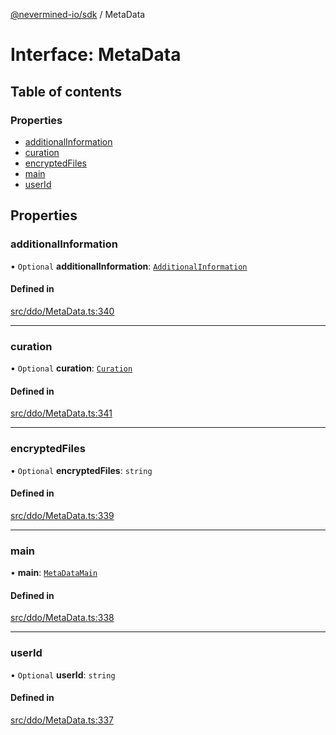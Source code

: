 [@nevermined-io/sdk](../code-reference.md) / MetaData

# Interface: MetaData

## Table of contents

### Properties

- [additionalInformation](MetaData.md#additionalinformation)
- [curation](MetaData.md#curation)
- [encryptedFiles](MetaData.md#encryptedfiles)
- [main](MetaData.md#main)
- [userId](MetaData.md#userid)

## Properties

### additionalInformation

• `Optional` **additionalInformation**: [`AdditionalInformation`](AdditionalInformation.md)

#### Defined in

[src/ddo/MetaData.ts:340](https://github.com/nevermined-io/sdk-js/blob/55f88d2/src/ddo/MetaData.ts#L340)

___

### curation

• `Optional` **curation**: [`Curation`](Curation.md)

#### Defined in

[src/ddo/MetaData.ts:341](https://github.com/nevermined-io/sdk-js/blob/55f88d2/src/ddo/MetaData.ts#L341)

___

### encryptedFiles

• `Optional` **encryptedFiles**: `string`

#### Defined in

[src/ddo/MetaData.ts:339](https://github.com/nevermined-io/sdk-js/blob/55f88d2/src/ddo/MetaData.ts#L339)

___

### main

• **main**: [`MetaDataMain`](MetaDataMain.md)

#### Defined in

[src/ddo/MetaData.ts:338](https://github.com/nevermined-io/sdk-js/blob/55f88d2/src/ddo/MetaData.ts#L338)

___

### userId

• `Optional` **userId**: `string`

#### Defined in

[src/ddo/MetaData.ts:337](https://github.com/nevermined-io/sdk-js/blob/55f88d2/src/ddo/MetaData.ts#L337)
